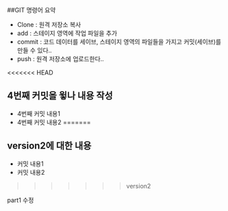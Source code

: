 ##GIT 명령어 요약

- Clone : 원격 저장소 복사
- add : 스테이지 영역에 작업 파일을 추가
- commit : 코드 데이터를 세이브, 스테이지 영역의 파일들을 가지고 커밋(세이브)를 만들 수 있다..
- push : 원격 저장소에 업로드한다..

<<<<<<< HEAD
## 4번째 커밋을 윟나 내용 작성
- 4번째 커밋 내용1
- 4번째 커밋 내용2
=======
## version2에 대한 내용
- 커밋 내용1
- 커밋 내용2
>>>>>>> version2

part1 수정